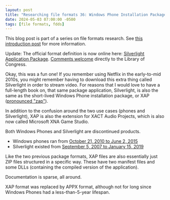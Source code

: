 ```yaml
---
layout: post
title: "Researching file formats 36: Windows Phone Installation Package"
date: 2024-05-03 07:00:00 -0500
tags: [file formats, fdds]
---
```


This blog post is part of a series on file formats research. See [this introduction post](https://bits.ashleyblewer.com/blog/2023/08/04/researching-file-formats-library-of-congress-sustainability-of-digital-formats/) for more information.

Update: The official format definition is now online here: [Silverlight Application Package](https://www.loc.gov/preservation/digital/formats/fdd/fdd000595.shtml). [Comments welcome](https://www.loc.gov/preservation/digital/formats/contact_format.shtml) directly to the Library of Congress.

Okay, this was a fun one! If you remember using Netflix in the early-to-mid 2010s, you might remember having to download this extra thing called Silverlight in order to stream video. For reasons that I would love to have a full-length book on, that same package application, Silverlight, is also the same as the short-lived Windows Phone installation package, or XAP ([pronounced "zap"](https://learn.microsoft.com/en-us/archive/blogs/katriend/silverlight-2-structure-of-the-new-xap-file-silverlight-packaged-application)).

In addition to the confusion around the two use cases (phones and Silverlight), XAP is also the extension for XACT Audio Projects, which is also now called Microsoft XNA Game Studio.

Both Windows Phones and Silverlight are discontinued products.
- Windows phones ran from [October 21, 2010 to June 2, 2015](https://en.wikipedia.org/wiki/Windows_Phone)
- Silverlight existed from [September 5, 2007 to January 15, 2019](https://en.wikipedia.org/wiki/Microsoft_Silverlight)

Like the two previous package formats, XAP files are also essentially just ZIP files structured in a specific way. These have two manifest files and some DLLs (containing the compiled version of the application).

Documentation is sparse, all around.

XAP format was replaced by APPX format, although not for long since Windows Phones had a less-than-5-year lifespan.